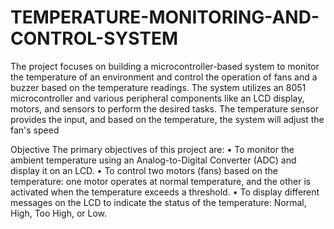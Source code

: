 # TEMPERATURE-MONITORING-AND-CONTROL-SYSTEM

The project focuses on building a microcontroller-based system to monitor the temperature of an 
environment and control the operation of fans and a buzzer based on the temperature readings. The system 
utilizes an 8051 microcontroller and various peripheral components like an LCD display, motors, and 
sensors to perform the desired tasks. The temperature sensor provides the input, and based on the 
temperature, the system will adjust the fan's speed 

Objective 
The primary objectives of this project are: 
• To monitor the ambient temperature using an Analog-to-Digital Converter (ADC) and display it on 
an LCD. 
• To control two motors (fans) based on the temperature: one motor operates at normal temperature, 
and the other is activated when the temperature exceeds a threshold. 
• To display different messages on the LCD to indicate the status of the temperature: Normal, High, 
Too High, or Low.
